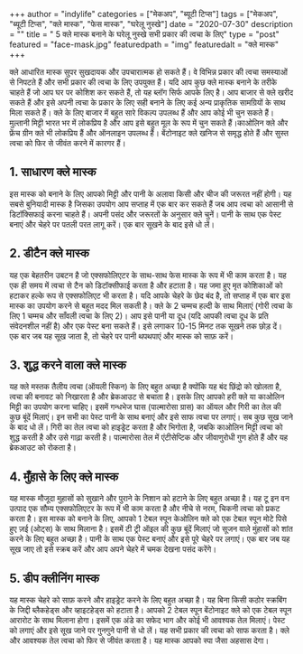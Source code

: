 +++
author = "indylife"
categories = ["मेकअप", "ब्यूटी टिप्स"]
tags = ["मेकअप", "ब्यूटी टिप्स", "क्ले मास्क", "फेस मास्क", "घरेलू नुस्खे"]
date = "2020-07-30"
description = ""
title = " 5 क्ले मास्क बनाने के घरेलू नुस्खे सभी प्रकार की त्वचा के लिए"
type = "post"
featured = "face-mask.jpg"
featuredpath = "img"
featuredalt = "क्ले मास्क"
+++

क्ले आधारित मास्क सुपर सुखदायक और उपचारात्मक हो सकते हैं। वे विभिन्न प्रकार की त्वचा समस्याओं से निपटते हैं और सभी प्रकार की त्वचा के लिए उपयुक्त हैं। यदि आप कुछ क्ले मास्क बनाने के तरीके चाहते हैं जो आप घर पर कोशिश कर सकते हैं, तो यह ब्लॉग सिर्फ आपके लिए है। आप बाजार से क्ले खरीद सकते हैं और इसे अपनी त्वचा के प्रकार के लिए सही बनाने के लिए कई अन्य प्राकृतिक सामग्रियों के साथ मिला सकते हैं। क्ले के लिए बाजार में बहुत सारे विकल्प उपलब्ध हैं और आप कोई भी चुन सकते हैं। मुल्तानी मिट्टी भारत भर में लोकप्रिय है और आप इसे बहुत मूल के रूप में चुन सकते हैं।काओलिन क्ले और फ्रेंच ग्रीन क्ले भी लोकप्रिय हैं और ऑनलाइन उपलब्ध हैं। बेंटोनाइट क्ले खनिज से समृद्ध होते हैं और सुस्त त्वचा को फिर से जीवंत करने में कारगर हैं।

## 1. साधारण क्ले मास्क 

इस मास्क को बनाने के लिए आपको मिट्टी और पानी के अलावा किसी और चीज की जरूरत नहीं होगी। यह सबसे बुनियादी मास्क  है जिसका उपयोग आप सप्ताह में एक बार कर सकते हैं जब आप त्वचा को आसानी से डिटॉक्सिफाई करना चाहते हैं। अपनी पसंद और जरूरतों के अनुसार क्ले चुनें। पानी के साथ एक पेस्ट बनाएं और चेहरे पर पतली परत लागू करें। एक बार सूखने के बाद इसे धो लें।

## 2. डीटैन क्ले मास्क

यह एक बेहतरीन उबटन है जो एक्सफोलिएटर के साथ-साथ फेस मास्क के रूप में भी काम करता है। यह एक ही समय में त्वचा से टैन को डिटॉक्सीफाई करता है और हटाता है। यह जमा हुए मृत कोशिकाओं को हटाकर हल्के रूप से एक्सफोलिएट भी करता है। यदि आपके चेहरे के छेद बंद है, तो सप्ताह में एक बार इस मास्क का उपयोग करने से बहुत मदद मिल सकती है। क्ले के 2 चम्मच हल्दी के साथ मिलाएं (गोरी त्वचा के लिए 1 चम्मच और साँवली त्वचा के लिए 2)। आप इसे पानी या दूध (यदि आपकी त्वचा दूध के प्रति संवेदनशील नहीं है) और एक पेस्ट बना सकते हैं। इसे लगाकर 10-15 मिनट तक सूखने तक छोड़ दें। एक बार जब यह सूख जाता है, तो चेहरे पर पानी थपथपाएं और मास्क को साफ़ करें।

## 3. शुद्ध करने वाला क्ले मास्क 

यह क्ले मस्तक तैलीय त्वचा (ऑयली स्किन) के लिए बहुत अच्छा है क्योंकि यह बंद छिंद्रो को खोलता है, त्वचा की बनावट को निखारता है और ब्रेकआउट से बचाता है। इसके लिए आपको हरी क्ले या काओलिन मिट्टी का उपयोग करना चाहिए। इसमें गन्धभेज घास (पाल्मारोसा ग्रास) का ऑयल और गिरी का तेल की कुछ बूंदें मिलाएं। इन सभी का पेस्ट पानी के साथ बनाएं और इसे साफ त्वचा पर लगाएं। सब कुछ सूख जाने के बाद धो लें। गिरी का तेल त्वचा को हाइड्रेट करता है और भिगोता है, जबकि काओलिन मिट्टी त्वचा को शुद्ध करती है और उसे गाढ़ा करती है। पाल्मारोसा तेल में एंटीसेप्टिक और जीवाणुरोधी गुण होते हैं और यह ब्रेकआउट को रोकता है।

## 4. मुँहासे के लिए क्ले मास्क

यह मास्क मौजूदा मुहासों को सुखाने और पुराने के निशान को हटाने के लिए बहुत अच्छा है। यह टू इन वन उत्पाद एक सौम्य एक्सफोलिएटर के रूप में भी काम करता है और नीचे से नरम, चिकनी त्वचा को प्रकट करता है। इस मास्क को बनाने के लिए, आपको 1 टेबल स्पून केओलिन क्ले को एक टेबल स्पून मोटे पिसे हुए ज़ई (ओट्स) के साथ मिलाना है। इसमें टी ट्री ऑइल की कुछ बूंदें मिलाएं जो सूजन वाले मुंहासों को शांत करने के लिए बहुत अच्छा है। पानी के साथ एक पेस्ट बनाएं और इसे पूरे चेहरे पर लगाएं। एक बार जब यह सूख जाए तो इसे स्क्रब करें और आप अपने चेहरे में चमक देखना पसंद करेंगे।

## 5. डीप क्लीनिंग मास्क

यह मास्क चेहरे को साफ़ करने और हाइड्रेट करने के लिए बहुत अच्छा है। यह बिना किसी कठोर स्क्रबिंग के जिद्दी ब्लैकहेड्स और व्हाइटहेड्स को हटाता है। आपको 2 टेबल स्पून बेंटोनाइट क्ले को एक टेबल स्पून आरारोट के साथ मिलाना होगा। इसमें एक अंडे का सफेद भाग और कोई भी आवश्यक तेल मिलाएं। पेस्ट को लगाएं और इसे सूख जाने पर गुनगुने पानी से धो लें। यह सभी प्रकार की त्वचा को साफ करता है। क्ले और आवश्यक तेल त्वचा को फिर से जीवंत करता है। यह मास्क आपको स्पा जैसा अहसास देगा।
